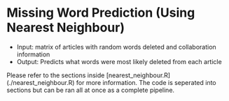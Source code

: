 # Missing Word Prediction (Using Nearest Neighbour)

+ Input: matrix of articles with random words deleted and collaboration information
+ Output: Predicts what words were most likely deleted from each article

Please refer to the sections inside [nearest_neighbour.R] (./nearest_neighbour.R) for more information. The code is seperated into sections but can be ran all at once as a complete pipeline.
